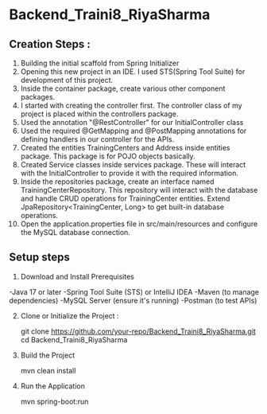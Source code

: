 # Backend_Traini8_RiyaSharma

## Creation Steps :

1. Building the initial scaffold from Spring Initializer
2. Opening this new project in an IDE. I used STS(Spring Tool Suite) for development of this project.
3. Inside the container package, create various other component packages.
4. I started with creating the controller first. The controller class of my project is placed within the controllers package.
5. Used the annotation "@RestController" for our InitialController class
6. Used the required @GetMapping and @PostMapping annotations for defining handlers in our controller for the APIs.
7. Created the entities TrainingCenters and Address inside entities package. This package is for POJO objects basically.
8. Created Service classes inside services package. These will interact with the InitialController to provide it with the required information.
9. Inside the repositories package, create an interface named TrainingCenterRepository. This repository will interact with the database and handle CRUD operations for TrainingCenter entities. Extend JpaRepository<TrainingCenter, Long> to get built-in database operations.
10. Open the application.properties file in src/main/resources and configure the MySQL database connection.

## Setup steps

1. Download and Install Prerequisites

-Java 17 or later
-Spring Tool Suite (STS) or IntelliJ IDEA
-Maven (to manage dependencies)
-MySQL Server (ensure it's running)
-Postman (to test APIs)

2. Clone or Initialize the Project :

   git clone https://github.com/your-repo/Backend_Traini8_RiyaSharma.git
   cd Backend_Traini8_RiyaSharma

3. Build the Project

   mvn clean install

4. Run the Application

   mvn spring-boot:run